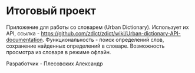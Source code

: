 # Итоговый проект
Приложение для работы со словарем (Urban Dictionary).
Использует их API, ссылка - https://github.com/zdict/zdict/wiki/Urban-dictionary-API-documentation.
Функциональность - поиск определений слов, сохранение найденных определений в словаре.
Возможность просмотра из словаря в режиме офлайн.

Разработчик - Плесовских Александр
